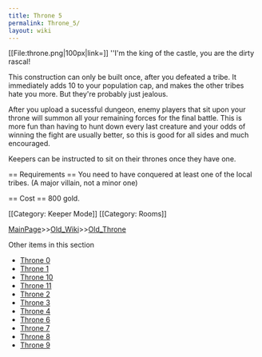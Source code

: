 ```yaml
---
title: Throne 5
permalink: Throne_5/
layout: wiki
---
```

[[File:throne.png|100px|link=]] ''I'm the king of the castle, you are the dirty rascal!

This construction can only be built once, after you defeated a tribe. It immediately adds 10 to your population cap, and makes the other tribes hate you more. But they're probably just jealous.

After you upload a sucessful dungeon, enemy players that sit upon your throne will summon all your remaining forces for the final battle. This is more fun than having to hunt down every last creature and your odds of winning the fight are usually better, so this is good for all sides and much encouraged.

Keepers can be instructed to sit on their thrones once they have one.

== Requirements ==
You need to have conquered at least one of the local tribes. (A major villain, not a minor one)

== Cost ==
800 gold.

[[Category: Keeper Mode]]
[[Category: Rooms]]

[MainPage](/keeperrl_wiki/ "wikilink")>>[Old_Wiki](/keeperrl_wiki/Old_Wiki "wikilink")>>[Old_Throne](/keeperrl_wiki/Old_Throne "wikilink")

Other items in this section
-    [Throne 0](/keeperrl_wiki/Throne_0 "wikilink")
-    [Throne 1](/keeperrl_wiki/Throne_1 "wikilink")
-    [Throne 10](/keeperrl_wiki/Throne_10 "wikilink")
-    [Throne 11](/keeperrl_wiki/Throne_11 "wikilink")
-    [Throne 2](/keeperrl_wiki/Throne_2 "wikilink")
-    [Throne 3](/keeperrl_wiki/Throne_3 "wikilink")
-    [Throne 4](/keeperrl_wiki/Throne_4 "wikilink")
-    [Throne 6](/keeperrl_wiki/Throne_6 "wikilink")
-    [Throne 7](/keeperrl_wiki/Throne_7 "wikilink")
-    [Throne 8](/keeperrl_wiki/Throne_8 "wikilink")
-    [Throne 9](/keeperrl_wiki/Throne_9 "wikilink")
